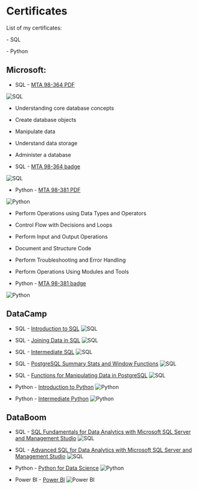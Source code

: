 # Certificates

<p> List of my certificates: </p>
<p> - SQL </p>
<p> - Python </p>


## Microsoft:
- SQL - [MTA 98-364 PDF](https://github.com/AigulTok/Certificates/blob/main/Microsoft_Certified_Professional_Certificate_SQL.pdf) 

![SQL](https://github.com/AigulTok/Certificates/blob/main/Microsoft_Certified_Professional_Certificate_SQL.PNG)
    
- Understanding core database concepts
- Create database objects
- Manipulate data
- Understand data storage
- Administer a database

- SQL - [MTA 98-364 badge](https://www.credly.com/badges/21b4f375-936a-4676-b0ec-be4f4f20686d?source=linked_in_profile) 

![SQL](https://github.com/AigulTok/Certificates/blob/main/credly_sql.png)

- Python - [MTA 98-381 PDF](https://github.com/AigulTok/Certificates/blob/main/Microsoft_Certified_Professional_Certificate_Python.pdf) 

![Python](https://github.com/AigulTok/Certificates/blob/main/Microsoft_Certified_Professional_Certificate_Python.PNG)

- Perform Operations using Data Types and Operators
- Control Flow with Decisions and Loops
- Perform Input and Output Operations
- Document and Structure Code
- Perform Troubleshooting and Error Handling
- Perform Operations Using Modules and Tools

- Python - [MTA 98-381 badge](https://www.credly.com/badges/fb3ac42f-5bf3-4cdf-904c-bf3620d46908/linked_in?t=rcudi9) 

![Python](https://github.com/AigulTok/Certificates/blob/main/credly_python.png)


## DataCamp

- SQL - [Introduction to SQL](https://github.com/AigulTok/Certificates/blob/main/DataCamp_certificate_Introduction_to_SQL.pdf)
![SQL](https://github.com/AigulTok/Certificates/blob/main/DataCamp_certificate_Introduction_to_SQL.PNG)

- SQL - [Joining Data in SQL](https://github.com/AigulTok/Certificates/blob/main/Datacamp_certificate_Joining_Data_in_SQL.pdf)
![SQL](https://github.com/AigulTok/Certificates/blob/main/Datacamp_certificate_Joining_Data_in_SQL.PNG)

- SQL - [Intermediate SQL](https://github.com/AigulTok/Certificates/blob/main/DataCamp_certificate_Intermediate_SQL.pdf)
![SQL](https://github.com/AigulTok/Certificates/blob/main/DataCamp_certificate_Intermediate_SQL.PNG)

- SQL - [PostgreSQL Summary Stats and Window Functions](https://github.com/AigulTok/Certificates/blob/main/DataCamp_certificate_PostgreSQL_Summary_Stats_and_Window_Functions.pdf)
![SQL](https://github.com/AigulTok/Certificates/blob/main/DataCamp_certificate_PostgreSQL_Summary_Stats_and_Window_Functions.PNG)

- SQL - [Functions for Manipulating Data in PostgreSQL](https://github.com/AigulTok/Certificates/blob/main/DataCamp_certificate_Functions_for_Manipulating_Data_in_PostgreSQL.pdf)
![SQL](https://github.com/AigulTok/Certificates/blob/main/DataCamp_certificate_Functions_for_Manipulating_Data_in_PostgreSQL.PNG)

- Python - [Introduction to Python](https://github.com/AigulTok/Certificates/blob/main/DataCamp_certificate_Introduction_to_Python.pdf)
![Python](https://github.com/AigulTok/Certificates/blob/main/DataCamp_certificate_Introduction_to_Python.PNG)

- Python - [Intermediate Python](https://github.com/AigulTok/Certificates/blob/main/DataCamp_certificate_Intermediate_Python.pdf)
![Python](https://github.com/AigulTok/Certificates/blob/main/DataCamp_certificate_Intermediate_Python.PNG)


## DataBoom

- SQL - [SQL Fundamentals for Data Analytics with Microsoft SQL Server and Management Studio](https://github.com/AigulTok/Certificates/blob/main/DataBoom_certificate_SQL_Basic.pdf)
![SQL](https://github.com/AigulTok/Certificates/blob/main/DataBoom_certificate_SQL_Fundamentals.PNG)

- SQL - [Advanced SQL for Data Analytics with Microsoft SQL Server and Management Studio](https://github.com/AigulTok/Certificates/blob/main/DataBoom_certificate_SQL_Advanced.pdf)
![SQL](https://github.com/AigulTok/Certificates/blob/main/DataBoom_certificate_Advanced_SQL.PNG)

- Python - [Python for Data Science](https://github.com/AigulTok/Certificates/blob/main/DataBoom_certificate_Python.pdf)
![Python](https://github.com/AigulTok/Certificates/blob/main/DataBoom_certificate_Python_for_Data_Science.PNG)

- Power BI - [Power BI](https://github.com/AigulTok/Certificates/blob/main/DataBoom_BI_Workshop.pdf)
![Power BI](https://github.com/AigulTok/Certificates/blob/main/DataBoom_BI_Workshop.PNG)